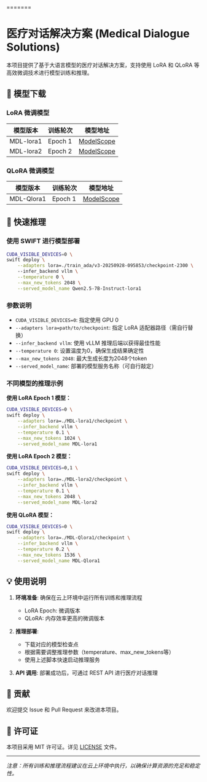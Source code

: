 =======
# 医疗对话解决方案 (Medical Dialogue Solutions)

本项目提供了基于大语言模型的医疗对话解决方案，支持使用 LoRA 和 QLoRA 等高效微调技术进行模型训练和推理。

## 📁 模型下载

### LoRA 微调模型
| 模型版本 | 训练轮次 | 模型地址 |
|---------|----------|----------|
| MDL-lora1 | Epoch 1 | [ModelScope](https://modelscope.cn/models/magege/MDL-lora1/files) |
| MDL-lora2 | Epoch 2 | [ModelScope](https://modelscope.cn/models/magege/MDL-lora2/files) |

### QLoRA 微调模型
| 模型版本 | 训练轮次 | 模型地址 |
|---------|----------|----------|
| MDL-Qlora1 | Epoch 1 | [ModelScope](https://modelscope.cn/models/magege/MDL-Qlora1/files) |

## 🚀 快速推理

### 使用 SWIFT 进行模型部署

```bash
CUDA_VISIBLE_DEVICES=0 \
swift deploy \
    --adapters lora=./train_ada/v3-20250928-095853/checkpoint-2300 \  
    --infer_backend vllm \
    --temperature 0 \
    --max_new_tokens 2048 \
    --served_model_name Qwen2.5-7B-Instruct-lora1
```

### 参数说明
- `CUDA_VISIBLE_DEVICES=0`: 指定使用 GPU 0
- `--adapters lora=path/to/checkpoint`: 指定 LoRA 适配器路径（需自行替换）
- `--infer_backend vllm`: 使用 vLLM 推理后端以获得最佳性能
- `--temperature 0`: 设置温度为0，确保生成结果确定性
- `--max_new_tokens 2048`: 最大生成长度为2048个token
- `--served_model_name`: 部署的模型服务名称（可自行敲定）

### 不同模型的推理示例

**使用 LoRA Epoch 1 模型：**
```bash
CUDA_VISIBLE_DEVICES=0 \
swift deploy \
    --adapters lora=./MDL-lora1/checkpoint \
    --infer_backend vllm \
    --temperature 0.1 \
    --max_new_tokens 1024 \
    --served_model_name MDL-lora1
```

**使用 LoRA Epoch 2 模型：**
```bash
CUDA_VISIBLE_DEVICES=0,1 \
swift deploy \
    --adapters lora=./MDL-lora2/checkpoint \
    --infer_backend vllm \
    --temperature 0.1 \
    --max_new_tokens 2048 \
    --served_model_name MDL-lora2
```

**使用 QLoRA 模型：**
```bash
CUDA_VISIBLE_DEVICES=0 \
swift deploy \
    --adapters lora=./MDL-Qlora1/checkpoint \
    --infer_backend vllm \
    --temperature 0.2 \
    --max_new_tokens 1536 \
    --served_model_name MDL-Qlora1
```

## 💡 使用说明

1. **环境准备**: 确保在云上环境中运行所有训练和推理流程
   - LoRA Epoch: 微调版本
   - QLoRA: 内存效率更高的微调版本

2. **推理部署**: 
   - 下载对应的模型检查点
   - 根据需要调整推理参数（temperature、max_new_tokens等）
   - 使用上述脚本快速启动推理服务

3. **API 调用**: 部署成功后，可通过 REST API 进行医疗对话推理

## 🤝 贡献

欢迎提交 Issue 和 Pull Request 来改进本项目。

## 📄 许可证

本项目采用 MIT 许可证。详见 [LICENSE](LICENSE) 文件。

---

*注意：所有训练和推理流程建议在云上环境中执行，以确保计算资源的充足和稳定性。*

